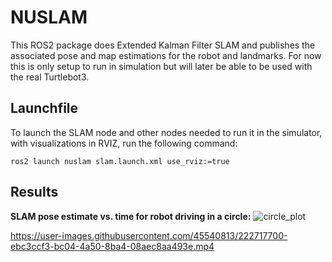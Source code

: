 # NUSLAM
This ROS2 package does Extended Kalman Filter SLAM and publishes
the associated pose and map estimations for the robot and landmarks.
For now this is only setup to run in simulation but will later be
able to be used with the real Turtlebot3.

## Launchfile
To launch the SLAM node and other nodes needed to run it in the simulator,
with visualizations in RVIZ, run the following command:

```
ros2 launch nuslam slam.launch.xml use_rviz:=true
```

## Results

**SLAM pose estimate vs. time for robot driving in a circle:**
![circle_plot](https://user-images.githubusercontent.com/45540813/222717511-c264f501-a403-43ce-b61c-3c0515437540.png)


https://user-images.githubusercontent.com/45540813/222717700-ebc3ccf3-bc04-4a50-8ba4-08aec8aa493e.mp4

